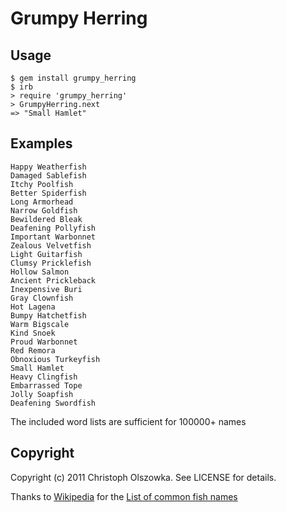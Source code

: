 Grumpy Herring
==============

## Usage

    $ gem install grumpy_herring
    $ irb
    > require 'grumpy_herring'
    > GrumpyHerring.next
    => "Small Hamlet"
  
## Examples

    Happy Weatherfish
    Damaged Sablefish
    Itchy Poolfish
    Better Spiderfish
    Long Armorhead
    Narrow Goldfish
    Bewildered Bleak
    Deafening Pollyfish
    Important Warbonnet
    Zealous Velvetfish
    Light Guitarfish
    Clumsy Pricklefish
    Hollow Salmon
    Ancient Prickleback
    Inexpensive Buri
    Gray Clownfish
    Hot Lagena
    Bumpy Hatchetfish
    Warm Bigscale
    Kind Snoek
    Proud Warbonnet
    Red Remora
    Obnoxious Turkeyfish
    Small Hamlet
    Heavy Clingfish
    Embarrassed Tope
    Jolly Soapfish
    Deafening Swordfish
    
The included word lists are sufficient for 100000+ names

## Copyright

Copyright (c) 2011 Christoph Olszowka. See LICENSE for details.

Thanks to [Wikipedia](http://en.wikipedia.org) for the [List of common fish names](http://en.wikipedia.org/wiki/List_of_fish_common_names)
